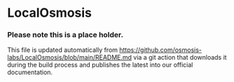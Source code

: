 # LocalOsmosis

### Please note this is a place holder.
This file is updated automatically from https://github.com/osmosis-labs/LocalOsmosis/blob/main/README.md via a git action that downloads it during the build process and publishes the latest into our official documentation.

